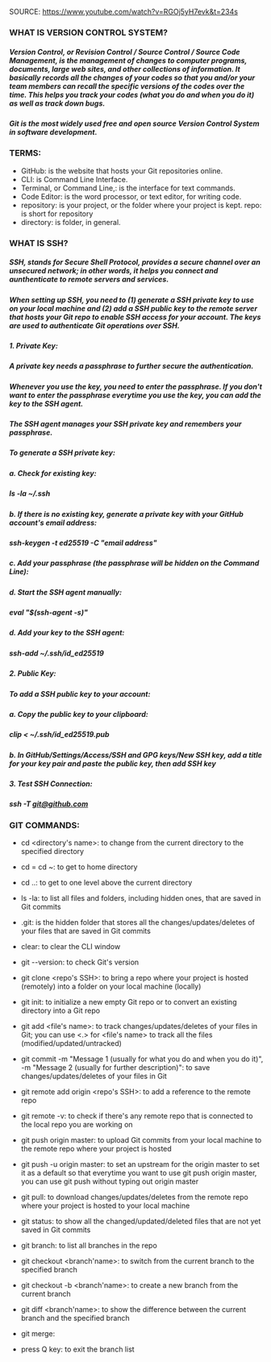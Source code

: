SOURCE: https://www.youtube.com/watch?v=RGOj5yH7evk&t=234s

### WHAT IS VERSION CONTROL SYSTEM?
##### Version Control, or Revision Control / Source Control / Source Code Management, is the management of changes to computer programs, documents, large web sites, and other collections of information. It basically records all the changes of your codes so that you and/or your team members can recall the specific versions of the codes over the time. This helps you track your codes (what you do and when you do it) as well as track down bugs.
##### Git is the most widely used free and open source Version Control System in software development.

### TERMS:
* GitHub: is the website that hosts your Git repositories online.
* CLI: is Command Line Interface.
* Terminal, or Command Line,: is the interface for text commands.
* Code Editor: is the word processor, or text editor, for writing code.
* repository: is your project, or the folder where your project is kept. repo: is short for repository
* directory: is folder, in general.

### WHAT IS SSH?
##### SSH, stands for Secure Shell Protocol, provides a secure channel over an unsecured network; in other words, it helps you connect and aunthenticate to remote servers and services.
##### When setting up SSH, you need to (1) generate a SSH private key to use on your local machine and (2) add a SSH public key to the remote server that hosts your Git repo to enable SSH access for your account. The keys are used to authenticate Git operations over SSH.
#####     1. Private Key:
#####     A private key needs a passphrase to further secure the authentication.
#####     Whenever you use the key, you need to enter the passphrase. If you don't want to enter the passphrase everytime you use the key, you can add the key to the SSH agent.
#####     The SSH agent manages your SSH private key and remembers your passphrase.
#####     To generate a SSH private key:
#####         a. Check for existing key:
#####         ls -la ~/.ssh
#####         b. If there is no existing key, generate a private key with your GitHub account's email address:
#####         ssh-keygen -t ed25519 -C "email address"
#####         c. Add your passphrase (the passphrase will be hidden on the Command Line):
#####         d. Start the SSH agent manually:
#####         eval "$(ssh-agent -s)"
#####         d. Add your key to the SSH agent:
#####         ssh-add ~/.ssh/id_ed25519
#####     2. Public Key:
#####     To add a SSH public key to your account:
#####         a. Copy the public key to your clipboard: 
#####         clip < ~/.ssh/id_ed25519.pub
#####         b. In GitHub/Settings/Access/SSH and GPG keys/New SSH key, add a title for your key pair and paste the public key, then add SSH key
#####     3. Test SSH Connection:
#####     ssh -T git@github.com
    
### GIT COMMANDS:
* cd <directory's name>: to change from the current directory to the specified directory
* cd = cd ~: to get to home directory
* cd ..: to get to one level above the current directory
* ls -la: to list all files and folders, including hidden ones, that are saved in Git commits
* .git: is the hidden folder that stores all the changes/updates/deletes of your files that are saved in Git commits
* clear: to clear the CLI window
* git --version: to check Git's version
* git clone <repo's SSH>: to bring a repo where your project is hosted (remotely) into a folder on your local machine (locally)
* git init: to initialize a new empty Git repo or to convert an existing directory into a Git repo
* git add <file's name>: to track changes/updates/deletes of your files in Git; you can use <.> for <file's name> to track all the files (modified/updated/untracked)
* git commit -m "Message 1 (usually for what you do and when you do it)", -m "Message 2 (usually for further description)": to save changes/updates/deletes of your files in Git
* git remote add origin <repo's SSH>: to add a reference to the remote repo
* git remote -v: to check if there's any remote repo that is connected to the local repo you are working on
* git push origin master: to upload Git commits from your local machine to the remote repo where your project is hosted
* git push -u origin master: to set an upstream for the origin master to set it as a default so that everytime you want to use git push origin master, you can use git push without typing out origin master
* git pull: to download changes/updates/deletes from the remote repo where your project is hosted to your local machine
* git status: to show all the changed/updated/deleted files that are not yet saved in Git commits
* git branch: to list all branches in the repo
* git checkout <branch'name>: to switch from the current branch to the specified branch
* git checkout -b <branch'name>: to create a new branch from the current branch
* git diff <branch'name>: to show the difference between the current branch and the specified branch

* git merge:
* press Q key: to exit the branch list
